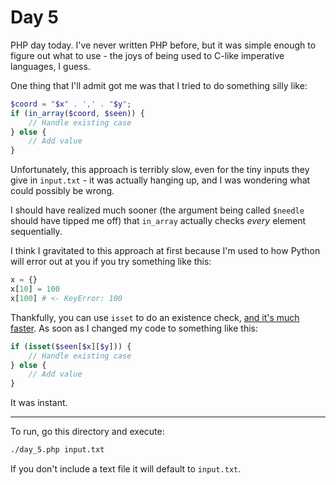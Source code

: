 # Day 5

PHP day today. I've never written PHP before, but it was simple enough to figure out what to use - the joys of being
used to C-like imperative languages, I guess.

One thing that I'll admit got me was that I tried to do something silly like:

```php
$coord = "$x" . ',' . "$y";
if (in_array($coord, $seen)) {
    // Handle existing case
} else {
    // Add value
}
```

Unfortunately, this approach is terribly slow, even for the tiny inputs they give in `input.txt` - it was actually
hanging up, and I was wondering what could possibly be wrong.

I should have realized much sooner (the argument being called `$needle` should have tipped me off) that `in_array`
actually checks _every_ element sequentially.

I think I gravitated to this approach at first because I'm used to how Python will error out at you if you try
something like this:

```python
x = {}
x[10] = 100
x[100] # <- KeyError: 100
```

Thankfully, you can use `isset` to do an existence check, [and it's much faster](https://stackoverflow.com/a/13483548).
As soon as I changed my code to something like this:

```php
if (isset($seen[$x][$y])) {
    // Handle existing case
} else {
    // Add value
}
```

It was instant.

---

To run, go this directory and execute:

```bash
./day_5.php input.txt
```

If you don't include a text file it will default to `input.txt`.
